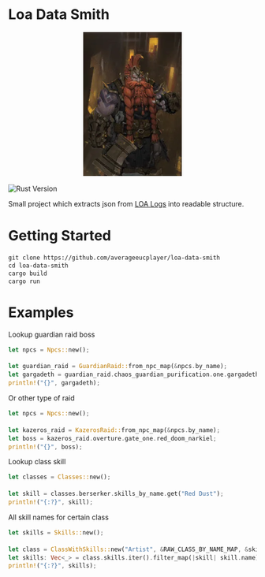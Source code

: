 
# Loa Data Smith

<p align="center">
    <img src="docs/logo.webp" alt="Loa Data Smith" width="200">
</p>

![Rust Version](https://img.shields.io/badge/rustc-1.82%2B-blue.svg)

Small project which extracts json from [LOA Logs](https://github.com/snoww/loa-logs) into readable structure.

# Getting Started

```shell
git clone https://github.com/averageeucplayer/loa-data-smith
cd loa-data-smith
cargo build
cargo run
```

# Examples

Lookup guardian raid boss

```rust
let npcs = Npcs::new();

let guardian_raid = GuardianRaid::from_npc_map(&npcs.by_name);
let gargadeth = guardian_raid.chaos_guardian_purification.one.gargadeth;
println!("{}", gargadeth);
```

Or other type of raid

```rust
let npcs = Npcs::new();

let kazeros_raid = KazerosRaid::from_npc_map(&npcs.by_name);
let boss = kazeros_raid.overture.gate_one.red_doom_narkiel;
println!("{}", boss);
```

Lookup class skill

```rust
let classes = Classes::new();

let skill = classes.berserker.skills_by_name.get("Red Dust");
println!("{:?}", skill);
```

All skill names for certain class

```rust
let skills = Skills::new();

let class = ClassWithSkills::new("Artist", &RAW_CLASS_BY_NAME_MAP, &skills.by_class_id);
let skills: Vec<_> = class.skills.iter().filter_map(|skill| skill.name).collect();
println!("{:?}", skills);
```